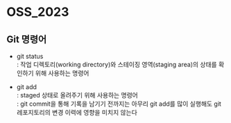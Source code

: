# OSS_2023

## Git 명령어
* git status  
: 작업 디렉토리(working directory)와 스테이징 영역(staging area)의 상태를 확인하기 위해 사용하는 명령어  

* git add  
: staged 상태로 올려주기 위해 사용하는 명령어  
: git commit을 통해 기록을 남기기 전까지는 아무리 git add를 많이 실행해도 git 레포지토리의 변경 이력에 영향을 미치지 않는다
